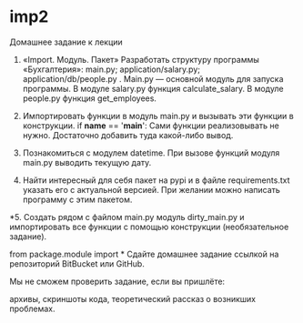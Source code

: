 # imp2
Домашнее задание к лекции 

1. «Import. Модуль. Пакет»
Разработать структуру программы «Бухгалтерия»:
main.py;
application/salary.py;
application/db/people.py .
Main.py — основной модуль для запуска программы.
В модуле salary.py функция calculate_salary.
В модуле people.py функция get_employees.

2. Импортировать функции в модуль main.py и вызывать эти функции в конструкции.
if __name__ == '__main__':
Сами функции реализовывать не нужно. Достаточно добавить туда какой-либо вывод.

3. Познакомиться с модулем datetime. При вызове функций модуля main.py выводить текущую дату.

4. Найти интересный для себя пакет на pypi и в файле requirements.txt указать его с актуальной версией. При желании можно написать программу с этим пакетом.

*5. Создать рядом с файлом main.py модуль dirty_main.py и импортировать все функции с помощью конструкции (необязательное задание).

from package.module import *
Сдайте домашнее задание ссылкой на репозиторий BitBucket или GitHub.

Мы не сможем проверить задание, если вы пришлёте:

архивы,
скриншоты кода,
теоретический рассказ о возникших проблемах.
